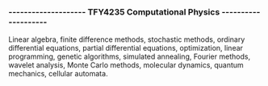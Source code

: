 ### -------------------- TFY4235 Computational Physics -------------------- ###
Linear algebra, finite difference methods, stochastic methods, ordinary differential equations, partial differential equations, optimization, linear programming, genetic algorithms, simulated annealing, Fourier methods, wavelet analysis, Monte Carlo methods, molecular dynamics, quantum mechanics, cellular automata.

